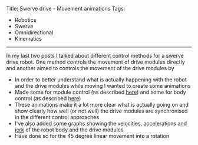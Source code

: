 Title: Swerve drive - Movement animations
Tags:

- Robotics
- Swerve
- Omnidirectional
- Kinematics

---

In my last two posts I talked about different control methods for a swerve drive robot. One method
controls the movement of drive modules directly and another aimed to controls the movement of
the drive modules by



- In order to better understand what is actually happening with the robot and the drive modules while
  moving I wanted to create some animations
- Made some for module control (as described [here](posts/Swerve-drive-kinematics-simulation)) and
  some for body control (as described [here](posts/Swerve-drive-body-focussed-control))
- These animations make it a lot more clear what is actually going on and show clearly how well
  (or not well) the drive modules are synchronised in the different control approaches
- I've also added some graphs showing the velocities, accelerations and [jerk]() of the
  robot body and the drive modules
- Have done so for the 45 degree linear movement into a rotation
